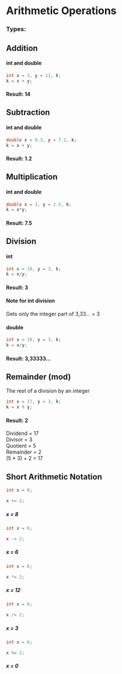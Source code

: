# Arithmetic Operations
### Types:
## Addition
#### int and double
```java
int x = 3, y = 11, k;
k = x + y;
```
#### Result: 14
## Subtraction
#### int and double
```java
double x = 8.3, y = 7.1, k;
k = x + y;
```
#### Result: 1.2
## Multiplication
#### int and double
```java
double x = 3, y = 2.5, k;
k = x*y;
```
#### Result: 7.5
## Division
#### int
```java
int x = 10, y = 3, k;
k = x/y;
```
#### Result: 3
#### Note for int division
Gets only the integer part of 3,33...  =  3
#### double
```java
int x = 10, y = 3, k;
k = x/y;
```
#### Result: 3,33333...
## Remainder (mod)
The rest of a division by an integer
```java
int x = 17, y = 3, k;
k = x % y;
```
#### Result: 2
Dividend = 17  
Divisor = 3  
Quotient = 5  
Remainder = 2  
(5 * 3) + 2 = 17
## Short Arithmetic Notation
```java
int x = 6;

x += 2;
```
##### x = 8
```java
int x = 6;

x -= 2;
```
##### x = 6
```java
int x = 6;

x *= 2;
```
##### x = 12
```java
int x = 6;

x /= 2;
```
##### x = 3
```java
int x = 6;

x %= 2;
```
##### x = 0